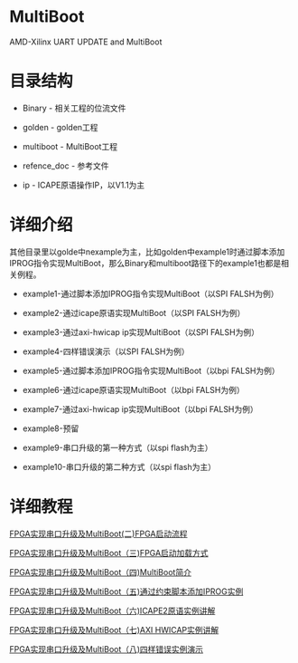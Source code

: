 # MultiBoot
AMD-Xilinx UART UPDATE and MultiBoot

# 目录结构

- Binary - 相关工程的位流文件

- golden - golden工程

- multiboot - MultiBoot工程

- refence_doc - 参考文件

- ip - ICAPE原语操作IP，以V1.1为主

# 详细介绍

其他目录里以golde中nexample为主，比如golden中example1时通过脚本添加IPROG指令实现MultiBoot，那么Binary和multiboot路径下的example1也都是相关例程。

- example1-通过脚本添加IPROG指令实现MultiBoot（以SPI FALSH为例）
  
- example2-通过icape原语实现MultiBoot（以SPI FALSH为例）
  
- example3-通过axi-hwicap ip实现MultiBoot（以SPI FALSH为例）
  
- example4-四样错误演示（以SPI FALSH为例）
  
- example5-通过脚本添加IPROG指令实现MultiBoot（以bpi FALSH为例）
  
- example6-通过icape原语实现MultiBoot（以bpi FALSH为例）
  
- example7-通过axi-hwicap ip实现MultiBoot（以bpi FALSH为例）

- example8-预留

- example9-串口升级的第一种方式（以spi flash为主）

- example10-串口升级的第二种方式（以spi flash为主）

# 详细教程


[FPGA实现串口升级及MultiBoot(二)FPGA启动流程](https://mp.weixin.qq.com/s?__biz=Mzg4ODA5NzM1Nw==&mid=2247514260&idx=1&sn=aceee9b79a7fc3f71b91655e4a208156&chksm=cf82a7b6f8f52ea065813a30982b6388ec43d3945ce0d6dd7183ff0f988125c416ea50cf1017&token=1728019394&lang=zh_CN#rd)

[FPGA实现串口升级及MultiBoot（三)FPGA启动加载方式](https://mp.weixin.qq.com/s?__biz=Mzg4ODA5NzM1Nw==&mid=2247514297&idx=1&sn=84a5010e4b6eda7836f392aaf66fff44&chksm=cf82a79bf8f52e8d4285c870c1fc6feb5b53bc4db77258241268d193480225d818bf9f51350f&token=1728019394&lang=zh_CN#rd)

[FPGA实现串口升级及MultiBoot（四)MultiBoot简介](https://mp.weixin.qq.com/s?__biz=Mzg4ODA5NzM1Nw==&mid=2247514341&idx=1&sn=3a23bc179377c6616fefaa50ba0d7f1b&chksm=cf82a7c7f8f52ed1ceee2060974aa10ffa93c165d43a035f1decdd3f76c5eba70142a1d11c2c&token=1728019394&lang=zh_CN#rd)

[FPGA实现串口升级及MultiBoot（五)通过约束脚本添加IPROG实例 ](https://mp.weixin.qq.com/s?__biz=Mzg4ODA5NzM1Nw==&mid=2247514402&idx=1&sn=62591cae0ecde0dd30fc2d7e37a4a3c0&chksm=cf82a600f8f52f164efe98a569d5bec9214e3c0062127e82b5c6135375e33cf3d45718c7868f&payreadticket=HKpLVD9x28VrSFL6_KR2CMxflnhysjP5yEnSzBl8q0wiMZtRIR5n9u_fMWfbsGzZu_yuDmg#rd)

[FPGA实现串口升级及MultiBoot（六)ICAPE2原语实例讲解](https://mp.weixin.qq.com/s?__biz=Mzg4ODA5NzM1Nw==&mid=2247514449&idx=1&sn=7b8a8b54cf3740b7ac925f61b5b2df81&chksm=cf82a673f8f52f659e5572c68f1a59d7dd1a04556e6e7ba6f9bac7b333dcbae97cc984a60cd4&payreadticket=HAFEHuGvhovIC5woIKYE47Mc1E-I3w-SvF6hnWgENx6FvnrC8uxtAre465GkdDMIGRr6nK0#rd)

[FPGA实现串口升级及MultiBoot（七)AXI HWICAP实例讲解](https://mp.weixin.qq.com/s?__biz=Mzg4ODA5NzM1Nw==&mid=2247514468&idx=1&sn=8bd3d9fd54a4c6fb5dd314aa041b8f56&chksm=cf82a646f8f52f5008dc48a99545d1df1cc0296bb8c0e117a5833018daa5b8914bd030dabb31&payreadticket=HH5lOwZcBNSc_xqyQ8N6aMib-uZ-HiCCEyrX5NL0OyxtCz8IlStwuLmv4BjTAf2wbQ1am1g#rd)

[FPGA实现串口升级及MultiBoot（八)四样错误实例演示 ](https://mp.weixin.qq.com/s?__biz=Mzg4ODA5NzM1Nw==&mid=2247514543&idx=1&sn=e408ab48d82a011f0a3da2d6d258bf47&chksm=cf82a68df8f52f9b4c9007805567c16aa686395c57c2ffc4cc9db79a9f157a40769947c510a1&payreadticket=HKtS9Eox758pdl372VZDevGdx5OhhYaw3QUH9XyeniXn1W7s2pHe-JwG9pl5iY12KkyxE-I#rd)

